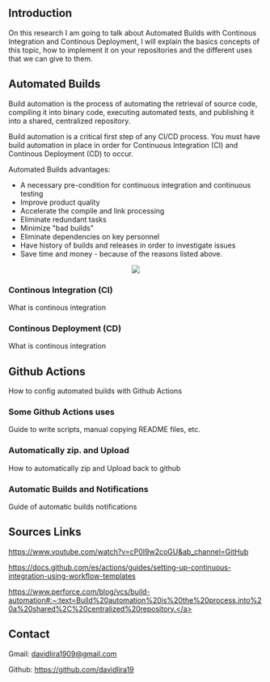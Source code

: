 ## Introduction

On this research I am going to talk about Automated Builds with Continous Integration and Continous Deployment, I will explain the basics concepts of this topic, how to implement it on your repositories and the different uses that we can give to them.

## Automated Builds

Build automation is the process of automating the retrieval of source code, compiling it into binary code, executing automated tests, and publishing it into a shared, centralized repository.

Build automation is a critical first step of any CI/CD process. You must have build automation in place in order for Continuous Integration (CI) and Continous Deployment (CD) to occur.

Automated Builds advantages:
- A necessary pre-condition for continuous integration and continuous testing
- Improve product quality
- Accelerate the compile and link processing
- Eliminate redundant tasks
- Minimize "bad builds"
- Eliminate dependencies on key personnel
- Have history of builds and releases in order to investigate issues
- Save time and money - because of the reasons listed above.

<p align="center">
  <img src="center">
</p>


### Continous Integration (CI)

What is continous integration

### Continous Deployment (CD)

What is continous integration

## Github Actions

How to config automated builds with Github Actions

### Some Github Actions uses

Guide to write scripts, manual copying README files, etc.

### Automatically zip. and Upload

How to automatically zip and Upload back to github

### Automatic Builds and Notifications

Guide of automatic builds notifications

## Sources Links

<a href="https://www.youtube.com/watch?v=cP0I9w2coGU&ab_channel=GitHub">https://www.youtube.com/watch?v=cP0I9w2coGU&ab_channel=GitHub</a><br/>

<a href="https://docs.github.com/es/actions/guides/setting-up-continuous-integration-using-workflow-templates">https://docs.github.com/es/actions/guides/setting-up-continuous-integration-using-workflow-templates</a><br/>

<a href="https://www.perforce.com/blog/vcs/build-automation#:~:text=Build%20automation%20is%20the%20process,into%20a%20shared%2C%20centralized%20repository.">https://www.perforce.com/blog/vcs/build-automation#:~:text=Build%20automation%20is%20the%20process,into%20a%20shared%2C%20centralized%20repository.</a><br/>

## Contact

Gmail: <a href="davidlira1909@gmail.com">davidlira1909@gmail.com</a><br/>

Github: <a href="davidlira19">https://github.com/davidlira19</a><br/>
